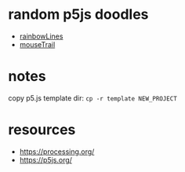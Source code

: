 # random p5js doodles

- [rainbowLines](rainbowLines/)
- [mouseTrail](mouseTrail/)

# notes
copy p5.js template dir: `cp -r template NEW_PROJECT`

# resources
- https://processing.org/
- https://p5js.org/
